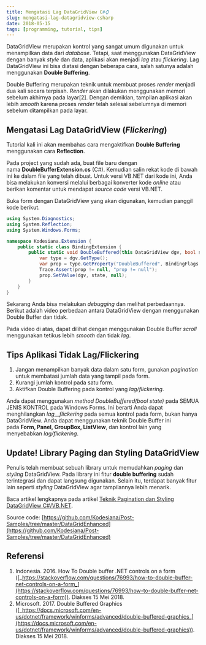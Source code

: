 ```yaml
---
title: Mengatasi Lag DataGridView C#⌚
slug: mengatasi-lag-datagridview-csharp
date: 2018-05-15
tags: [programming, tutorial, tips]
---
```


DataGridView merupakan kontrol yang sangat umum digunakan untuk menampilkan data dari _database_. Tetapi, saat menggunakan DataGridView dengan banyak _style_ dan data, aplikasi akan menjadi _lag_ atau _flickering_. Lag DataGridView ini bisa diatasi dengan beberapa cara, salah satunya adalah menggunakan **Double Buffering**.

Double Buffering merupakan teknik untuk membuat proses _render_ menjadi dua kali secara terpisah. _Render_ akan dilakukan menggunakan memori sebelum akhirnya pada layar\[2\]. Dengan demikian, tampilan aplikasi akan lebih _smooth_ karena proses _render_ telah selesai sebelumnya di memori sebelum ditampilkan pada layar.

## Mengatasi Lag DataGridView (*Flickering*)

Tutorial kali ini akan membahas cara mengaktifkan **Double Buffering** menggunakan cara **Reflection**.

Pada project yang sudah ada, buat file baru dengan nama **DoubleBufferExtension.cs** (C#). Kemudian salin rekat kode di bawah ini ke dalam file yang telah dibuat. Untuk versi VB.NET dari kode ini, Anda bisa melakukan konversi melalui berbagai konverter kode _online_ atau berikan komentar untuk mendapat _source code_ versi VB.NET.

Buka form dengan DataGridView yang akan digunakan, kemudian panggil kode berikut.

```csharp
using System.Diagnostics;
using System.Reflection;
using System.Windows.Forms;

namespace Kodesiana.Extension {
    public static class BindingExtension {
        public static void DoubleBuffered(this DataGridView dgv, bool state) {
            var type = dgv.GetType();
            var prop = type.GetProperty("DoubleBuffered", BindingFlags.Instance | BindingFlags.NonPublic);
            Trace.Assert(prop != null, "prop != null");
            prop.SetValue(dgv, state, null);
        }
    }
}
```

Sekarang Anda bisa melakukan _debugging_ dan melihat perbedaannya. Berikut adalah video perbedaan antara DataGridView dengan menggunakan Double Buffer dan tidak.

Pada video di atas, dapat dilihat dengan menggunakan Double Buffer _scroll_ menggunakan tetikus lebih _smooth_ dan tidak _lag_.

## Tips Aplikasi Tidak Lag/Flickering

1. Jangan menampilkan banyak data dalam satu form, gunakan _pagination_ untuk membatasi jumlah data yang tampil pada form.
2. Kurangi jumlah kontrol pada satu form.
3. Aktifkan Double Buffering pada kontrol yang _lag/flickering_.

Anda dapat menggunakan _method_ _DoubleBuffered(bool state)_ pada SEMUA JENIS KONTROL pada Windows Forms. Ini berarti Anda dapat menghilangkan _lag__flickering_ pada semua kontrol pada form, bukan hanya DataGridView. Anda dapat menggunakan teknik Double Buffer ini pada **Form, Panel, GroupBox, ListView**, dan kontrol lain yang menyebabkan _lag/flickering_.

## Update! Library Paging dan Styling DataGridView

Penulis telah membuat sebuah library untuk memudahkan _paging_ dan _styling_ DataGridView. Pada library ini fitur **double buffering** sudah terintegrasi dan dapat langsung digunakan. Selain itu, terdapat banyak fitur lain seperti _styling_ DataGridView agar tampilannya lebih menarik.

Baca artikel lengkapnya pada artikel [Teknik Pagination dan Styling DataGridView C#/VB.NET](https://kodesiana.com/post/teknik-pagination-dan-styling-untuk-datagridview/).

Source code:
[https://github.com/Kodesiana/Post-Samples/tree/master/DataGridEnhanced](https://github.com/Kodesiana/Post-Samples/tree/master/DataGridEnhanced)

## Referensi

1. Indonesia. 2016. How To Double buffer .NET controls on a form ([_https://stackoverflow.com/questions/76993/how-to-double-buffer-net-controls-on-a-form_](https://stackoverflow.com/questions/76993/how-to-double-buffer-net-controls-on-a-form)). Diakses 15 Mei 2018.
2. Microsoft. 2017. Double Buffered Graphics ([_https://docs.microsoft.com/en-us/dotnet/framework/winforms/advanced/double-buffered-graphics_](https://docs.microsoft.com/en-us/dotnet/framework/winforms/advanced/double-buffered-graphics)). Diakses 15 Mei 2018.

